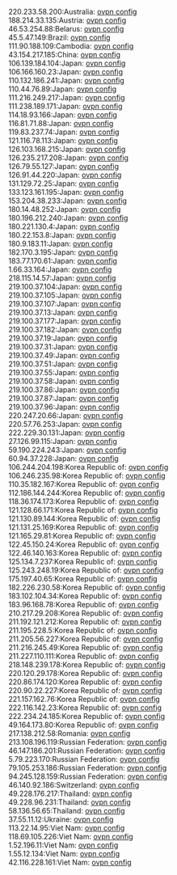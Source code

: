 220.233.58.200:Australia: [ovpn config](vpn/220_233_58_200.ovpn)  
188.214.33.135:Austria: [ovpn config](vpn/188_214_33_135.ovpn)  
46.53.254.88:Belarus: [ovpn config](vpn/46_53_254_88.ovpn)  
45.5.47.149:Brazil: [ovpn config](vpn/45_5_47_149.ovpn)  
111.90.188.109:Cambodia: [ovpn config](vpn/111_90_188_109.ovpn)  
43.154.217.185:China: [ovpn config](vpn/43_154_217_185.ovpn)  
106.139.184.104:Japan: [ovpn config](vpn/106_139_184_104.ovpn)  
106.166.160.23:Japan: [ovpn config](vpn/106_166_160_23.ovpn)  
110.132.186.241:Japan: [ovpn config](vpn/110_132_186_241.ovpn)  
110.44.76.89:Japan: [ovpn config](vpn/110_44_76_89.ovpn)  
111.216.249.217:Japan: [ovpn config](vpn/111_216_249_217.ovpn)  
111.238.189.171:Japan: [ovpn config](vpn/111_238_189_171.ovpn)  
114.18.93.166:Japan: [ovpn config](vpn/114_18_93_166.ovpn)  
116.81.71.88:Japan: [ovpn config](vpn/116_81_71_88.ovpn)  
119.83.237.74:Japan: [ovpn config](vpn/119_83_237_74.ovpn)  
121.116.78.113:Japan: [ovpn config](vpn/121_116_78_113.ovpn)  
126.103.168.215:Japan: [ovpn config](vpn/126_103_168_215.ovpn)  
126.235.217.208:Japan: [ovpn config](vpn/126_235_217_208.ovpn)  
126.79.55.127:Japan: [ovpn config](vpn/126_79_55_127.ovpn)  
126.91.44.220:Japan: [ovpn config](vpn/126_91_44_220.ovpn)  
131.129.72.25:Japan: [ovpn config](vpn/131_129_72_25.ovpn)  
133.123.161.195:Japan: [ovpn config](vpn/133_123_161_195.ovpn)  
153.204.38.233:Japan: [ovpn config](vpn/153_204_38_233.ovpn)  
180.14.48.252:Japan: [ovpn config](vpn/180_14_48_252.ovpn)  
180.196.212.240:Japan: [ovpn config](vpn/180_196_212_240.ovpn)  
180.221.130.4:Japan: [ovpn config](vpn/180_221_130_4.ovpn)  
180.22.153.8:Japan: [ovpn config](vpn/180_22_153_8.ovpn)  
180.9.183.11:Japan: [ovpn config](vpn/180_9_183_11.ovpn)  
182.170.3.195:Japan: [ovpn config](vpn/182_170_3_195.ovpn)  
183.77.170.61:Japan: [ovpn config](vpn/183_77_170_61.ovpn)  
1.66.33.164:Japan: [ovpn config](vpn/1_66_33_164.ovpn)  
218.115.14.57:Japan: [ovpn config](vpn/218_115_14_57.ovpn)  
219.100.37.104:Japan: [ovpn config](vpn/219_100_37_104.ovpn)  
219.100.37.105:Japan: [ovpn config](vpn/219_100_37_105.ovpn)  
219.100.37.107:Japan: [ovpn config](vpn/219_100_37_107.ovpn)  
219.100.37.13:Japan: [ovpn config](vpn/219_100_37_13.ovpn)  
219.100.37.177:Japan: [ovpn config](vpn/219_100_37_177.ovpn)  
219.100.37.182:Japan: [ovpn config](vpn/219_100_37_182.ovpn)  
219.100.37.19:Japan: [ovpn config](vpn/219_100_37_19.ovpn)  
219.100.37.31:Japan: [ovpn config](vpn/219_100_37_31.ovpn)  
219.100.37.49:Japan: [ovpn config](vpn/219_100_37_49.ovpn)  
219.100.37.51:Japan: [ovpn config](vpn/219_100_37_51.ovpn)  
219.100.37.55:Japan: [ovpn config](vpn/219_100_37_55.ovpn)  
219.100.37.58:Japan: [ovpn config](vpn/219_100_37_58.ovpn)  
219.100.37.86:Japan: [ovpn config](vpn/219_100_37_86.ovpn)  
219.100.37.87:Japan: [ovpn config](vpn/219_100_37_87.ovpn)  
219.100.37.96:Japan: [ovpn config](vpn/219_100_37_96.ovpn)  
220.247.20.66:Japan: [ovpn config](vpn/220_247_20_66.ovpn)  
220.57.76.253:Japan: [ovpn config](vpn/220_57_76_253.ovpn)  
222.229.30.131:Japan: [ovpn config](vpn/222_229_30_131.ovpn)  
27.126.99.115:Japan: [ovpn config](vpn/27_126_99_115.ovpn)  
59.190.224.243:Japan: [ovpn config](vpn/59_190_224_243.ovpn)  
60.94.37.228:Japan: [ovpn config](vpn/60_94_37_228.ovpn)  
106.244.204.198:Korea Republic of: [ovpn config](vpn/106_244_204_198.ovpn)  
106.246.235.98:Korea Republic of: [ovpn config](vpn/106_246_235_98.ovpn)  
110.35.182.167:Korea Republic of: [ovpn config](vpn/110_35_182_167.ovpn)  
112.186.144.244:Korea Republic of: [ovpn config](vpn/112_186_144_244.ovpn)  
118.36.174.173:Korea Republic of: [ovpn config](vpn/118_36_174_173.ovpn)  
121.128.66.171:Korea Republic of: [ovpn config](vpn/121_128_66_171.ovpn)  
121.130.89.144:Korea Republic of: [ovpn config](vpn/121_130_89_144.ovpn)  
121.131.25.169:Korea Republic of: [ovpn config](vpn/121_131_25_169.ovpn)  
121.165.29.81:Korea Republic of: [ovpn config](vpn/121_165_29_81.ovpn)  
122.45.150.24:Korea Republic of: [ovpn config](vpn/122_45_150_24.ovpn)  
122.46.140.163:Korea Republic of: [ovpn config](vpn/122_46_140_163.ovpn)  
125.134.7.237:Korea Republic of: [ovpn config](vpn/125_134_7_237.ovpn)  
125.243.248.19:Korea Republic of: [ovpn config](vpn/125_243_248_19.ovpn)  
175.197.40.65:Korea Republic of: [ovpn config](vpn/175_197_40_65.ovpn)  
182.226.230.58:Korea Republic of: [ovpn config](vpn/182_226_230_58.ovpn)  
183.102.104.34:Korea Republic of: [ovpn config](vpn/183_102_104_34.ovpn)  
183.96.168.78:Korea Republic of: [ovpn config](vpn/183_96_168_78.ovpn)  
210.217.29.208:Korea Republic of: [ovpn config](vpn/210_217_29_208.ovpn)  
211.192.121.212:Korea Republic of: [ovpn config](vpn/211_192_121_212.ovpn)  
211.195.228.5:Korea Republic of: [ovpn config](vpn/211_195_228_5.ovpn)  
211.205.56.227:Korea Republic of: [ovpn config](vpn/211_205_56_227.ovpn)  
211.216.245.49:Korea Republic of: [ovpn config](vpn/211_216_245_49.ovpn)  
211.227.110.111:Korea Republic of: [ovpn config](vpn/211_227_110_111.ovpn)  
218.148.239.178:Korea Republic of: [ovpn config](vpn/218_148_239_178.ovpn)  
220.120.29.178:Korea Republic of: [ovpn config](vpn/220_120_29_178.ovpn)  
220.86.174.120:Korea Republic of: [ovpn config](vpn/220_86_174_120.ovpn)  
220.90.22.227:Korea Republic of: [ovpn config](vpn/220_90_22_227.ovpn)  
221.157.162.76:Korea Republic of: [ovpn config](vpn/221_157_162_76.ovpn)  
222.116.142.23:Korea Republic of: [ovpn config](vpn/222_116_142_23.ovpn)  
222.234.24.185:Korea Republic of: [ovpn config](vpn/222_234_24_185.ovpn)  
49.164.173.80:Korea Republic of: [ovpn config](vpn/49_164_173_80.ovpn)  
217.138.212.58:Romania: [ovpn config](vpn/217_138_212_58.ovpn)  
213.108.196.119:Russian Federation: [ovpn config](vpn/213_108_196_119.ovpn)  
46.147.186.201:Russian Federation: [ovpn config](vpn/46_147_186_201.ovpn)  
5.79.223.170:Russian Federation: [ovpn config](vpn/5_79_223_170.ovpn)  
79.105.253.186:Russian Federation: [ovpn config](vpn/79_105_253_186.ovpn)  
94.245.128.159:Russian Federation: [ovpn config](vpn/94_245_128_159.ovpn)  
46.140.92.186:Switzerland: [ovpn config](vpn/46_140_92_186.ovpn)  
49.228.176.217:Thailand: [ovpn config](vpn/49_228_176_217.ovpn)  
49.228.96.231:Thailand: [ovpn config](vpn/49_228_96_231.ovpn)  
58.136.56.65:Thailand: [ovpn config](vpn/58_136_56_65.ovpn)  
37.55.11.12:Ukraine: [ovpn config](vpn/37_55_11_12.ovpn)  
113.22.14.95:Viet Nam: [ovpn config](vpn/113_22_14_95.ovpn)  
118.69.105.226:Viet Nam: [ovpn config](vpn/118_69_105_226.ovpn)  
1.52.196.11:Viet Nam: [ovpn config](vpn/1_52_196_11.ovpn)  
1.55.12.134:Viet Nam: [ovpn config](vpn/1_55_12_134.ovpn)  
42.116.228.161:Viet Nam: [ovpn config](vpn/42_116_228_161.ovpn)  
